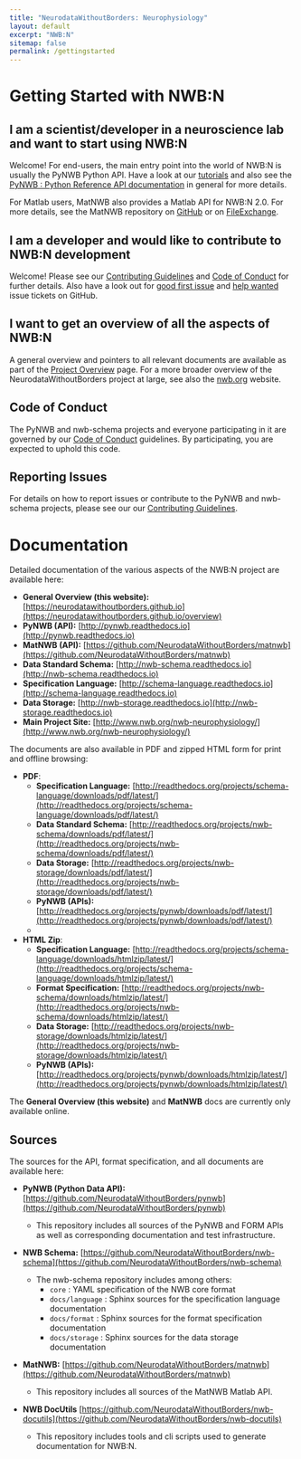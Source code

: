 ```yaml
---
title: "NeurodataWithoutBorders: Neurophysiology"
layout: default
excerpt: "NWB:N"
sitemap: false
permalink: /gettingstarted
---
```



# Getting Started with NWB:N

## I am a scientist/developer in a neuroscience lab and want to start using NWB:N

Welcome! For end-users, the main entry point into the world of NWB:N is usually the PyNWB Python API. Have a look
at our  <a href="https://pynwb.readthedocs.io/en/latest/tutorials/index.html"  target="_blank">tutorials</a>
and also see the <a href="{{ site.url }}{{ site.baseurl }}/pynwb">PyNWB : Python Reference API documentation</a>
in general for more details.

For Matlab users, MatNWB also provides a Matlab API for NWB:N 2.0.  For more details, see the
MatNWB repository on <a href="https://github.com/NeurodataWithoutBorders/matnwb"  target="_blank">GitHub</a> or on <a href="https://www.mathworks.com/matlabcentral/fileexchange/67741-neurodatawithoutborders-matnwb" target="_blank">FileExchange</a>.

## I am a developer and would like to contribute to NWB:N development

Welcome! Please see our  <a href="{{ site.url }}{{ site.baseurl }}/contributing">Contributing Guidelines</a> and
<a href="{{ site.url }}{{ site.baseurl }}/code_of_conduct">Code of Conduct</a> for further details. Also
have a look out for [good first issue](https://github.com/NeurodataWithoutBorders/pynwb/issues?q=is%3Aissue+is%3Aopen+label%3A%22good+first+issue%22) and
[help wanted](https://github.com/NeurodataWithoutBorders/pynwb/issues?q=is%3Aissue+is%3Aopen+label%3A%22help+wanted%22)
issue tickets on GitHub.

## I want to get an overview of all the aspects of NWB:N

A general overview and pointers to all relevant documents are available as part of the
<a href="{{ site.url }}{{ site.baseurl }}/overview">Project Overview</a> page. For a more broader overview
of the NeurodataWithoutBorders project at large, see also the
<a href="https://www.nwb.org/">nwb.org</a> website.

## Code of Conduct

The PyNWB and nwb-schema projects and everyone participating in it are governed by our
<a href="{{ site.url }}{{ site.baseurl }}/code_of_conduct">Code of Conduct</a> guidelines.
By participating, you are expected to uphold this code.

## Reporting Issues

For details on how to report issues or contribute to the PyNWB and nwb-schema projects, please see our
our <a href="{{ site.url }}{{ site.baseurl }}/contributing">Contributing Guidelines</a>.

# Documentation

Detailed documentation of the various aspects of the NWB:N project are available here:

* **General Overview (this website):** [https://neurodatawithoutborders.github.io](https://neurodatawithoutborders.github.io/overview)
* **PyNWB (API):** [http://pynwb.readthedocs.io](http://pynwb.readthedocs.io)
* **MatNWB (API):** [https://github.com/NeurodataWithoutBorders/matnwb](https://github.com/NeurodataWithoutBorders/matnwb)
* **Data Standard Schema:** [http://nwb-schema.readthedocs.io](http://nwb-schema.readthedocs.io)
* **Specification Language:** [http://schema-language.readthedocs.io](http://schema-language.readthedocs.io)
* **Data Storage:** [http://nwb-storage.readthedocs.io](http://nwb-storage.readthedocs.io)
* **Main Project Site:** [http://www.nwb.org/nwb-neurophysiology/](http://www.nwb.org/nwb-neurophysiology/)

The documents are also available in PDF and zipped HTML form for print and offline browsing:

* **PDF**:
    * **Specification Language:** [http://readthedocs.org/projects/schema-language/downloads/pdf/latest/](http://readthedocs.org/projects/schema-language/downloads/pdf/latest/)
    * **Data Standard Schema:** [http://readthedocs.org/projects/nwb-schema/downloads/pdf/latest/](http://readthedocs.org/projects/nwb-schema/downloads/pdf/latest/)
    * **Data Storage:** [http://readthedocs.org/projects/nwb-storage/downloads/pdf/latest/](http://readthedocs.org/projects/nwb-storage/downloads/pdf/latest/)
    * **PyNWB (APIs):** [http://readthedocs.org/projects/pynwb/downloads/pdf/latest/](http://readthedocs.org/projects/pynwb/downloads/pdf/latest/)
    *
* **HTML Zip**:
    * **Specification Language:** [http://readthedocs.org/projects/schema-language/downloads/htmlzip/latest/](http://readthedocs.org/projects/schema-language/downloads/htmlzip/latest/)
    * **Format Specification:** [http://readthedocs.org/projects/nwb-schema/downloads/htmlzip/latest/](http://readthedocs.org/projects/nwb-schema/downloads/htmlzip/latest/)
    * **Data Storage:** [http://readthedocs.org/projects/nwb-storage/downloads/htmlzip/latest/](http://readthedocs.org/projects/nwb-storage/downloads/htmlzip/latest/)
    * **PyNWB (APIs):** [http://readthedocs.org/projects/pynwb/downloads/htmlzip/latest/](http://readthedocs.org/projects/pynwb/downloads/htmlzip/latest/)

The **General Overview (this website)** and **MatNWB** docs are currently only available online.

Sources
-------

The sources for the API, format specification, and all documents are available here:

* **PyNWB (Python Data API):** [https://github.com/NeurodataWithoutBorders/pynwb](https://github.com/NeurodataWithoutBorders/pynwb)
    * This repository includes all sources of the PyNWB and FORM APIs as well as
      corresponding documentation and test infrastructure.

* **NWB Schema:** [https://github.com/NeurodataWithoutBorders/nwb-schema](https://github.com/NeurodataWithoutBorders/nwb-schema)
    * The nwb-schema repository includes among others:
        * ``core`` : YAML specification of the NWB core format
        * ``docs/language`` : Sphinx sources for the specification language documentation
        * ``docs/format`` : Sphinx sources for the format specification documentation
        * ``docs/storage`` : Sphinx sources for the data storage documentation

* **MatNWB:** [https://github.com/NeurodataWithoutBorders/matnwb](https://github.com/NeurodataWithoutBorders/matnwb)
    * This repository includes all sources of the MatNWB Matlab API.

* **NWB DocUtils** [https://github.com/NeurodataWithoutBorders/nwb-docutils](https://github.com/NeurodataWithoutBorders/nwb-docutils)
   * This repository includes tools and cli scripts used to generate documentation for NWB:N.
